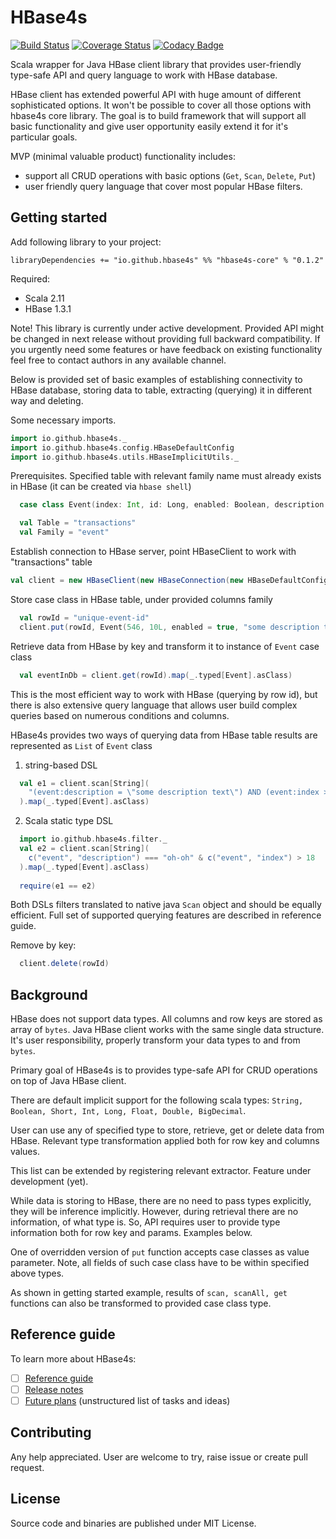 # HBase4s

[![Build Status](https://travis-ci.org/hbase4s/hbase4s.svg?branch=develop)](https://travis-ci.org/hbase4s/hbase4s)
[![Coverage Status](https://coveralls.io/repos/github/hbase4s/hbase4s/badge.svg?branch=develop)](https://coveralls.io/github/hbase4s/hbase4s?branch=develop)
[![Codacy Badge](https://api.codacy.com/project/badge/Grade/a0092dd676154718af28f83f5309efd2)](https://www.codacy.com/app/vglushak-vt/io.github.hbase4s?utm_source=github.com&amp;utm_medium=referral&amp;utm_content=vglushak-vt/io.github.hbase4s&amp;utm_campaign=Badge_Grade)


Scala wrapper for Java HBase client library that provides user-friendly type-safe API and query language to work with HBase database.
  
HBase client has extended powerful API with huge amount of different sophisticated options. It won't be possible to cover all those options with hbase4s core library. 
The goal is to build framework that will support all basic functionality and 
give user opportunity easily extend it for it's particular goals.  

MVP (minimal valuable product) functionality includes:
- support all CRUD operations with basic options (`Get`, `Scan`, `Delete`, `Put`)
- user friendly query language that cover most popular HBase filters.

## Getting started

Add following library to your project:

```libraryDependencies += "io.github.hbase4s" %% "hbase4s-core" % "0.1.2"```

Required:
- Scala 2.11
- HBase 1.3.1

Note! This library is currently under active development. 
Provided API might be changed in next release without providing full backward compatibility.
If you urgently need some features or have feedback on existing functionality feel free to contact authors in any available channel.

Below is provided set of basic examples of establishing connectivity to HBase database, storing data to table, 
extracting (querying) it in different way and deleting.

Some necessary imports.
```scala
import io.github.hbase4s._
import io.github.hbase4s.config.HBaseDefaultConfig
import io.github.hbase4s.utils.HBaseImplicitUtils._
```

Prerequisites. Specified table with relevant family name must already exists in HBase (it can be created via `hbase shell`)
```scala
  case class Event(index: Int, id: Long, enabled: Boolean, description: String)

  val Table = "transactions"
  val Family = "event"
```
  
Establish connection to HBase server, point HBaseClient to work with "transactions" table
```scala
val client = new HBaseClient(new HBaseConnection(new HBaseDefaultConfig), Table)
```

Store case class in HBase table, under provided columns family 
```scala
  val rowId = "unique-event-id"
  client.put(rowId, Event(546, 10L, enabled = true, "some description text"))
```

Retrieve data from HBase by key and transform it to instance of `Event` case class
```scala
  val eventInDb = client.get(rowId).map(_.typed[Event].asClass)
```

This is the most efficient way to work with HBase (querying by row id), 
but there is also extensive query language that allows user build complex queries based on numerous conditions and columns.
  
HBase4s provides two ways of querying data from HBase table results are represented as `List` of `Event` class

1. string-based DSL
```scala
  val e1 = client.scan[String](
    "(event:description = \"some description text\") AND (event:index > int(18))"
  ).map(_.typed[Event].asClass)
```

2. Scala static type DSL
```scala
  import io.github.hbase4s.filter._
  val e2 = client.scan[String](
    c("event", "description") === "oh-oh" & c("event", "index") > 18
  ).map(_.typed[Event].asClass)
  
  require(e1 == e2)
```

Both DSLs filters translated to native java `Scan` object and should be equally efficient.
Full set of supported querying features are described in reference guide.

Remove by key:
```scala
  client.delete(rowId)
```

## Background

HBase does not support data types. All columns and row keys are stored as array of `bytes`. 
Java HBase client works with the same single data structure. 
It's user responsibility, properly transform your data types to and from `bytes`.  

Primary goal of HBase4s is to provides type-safe API for CRUD operations on top of Java HBase client.

There are default implicit support for the following scala types:
```String, Boolean, Short, Int, Long, Float, Double, BigDecimal```.

User can use any of specified type to store, retrieve, get or delete data from HBase. 
Relevant type transformation applied both for row key and columns values.

This list can be extended by registering relevant extractor. Feature under development (yet).

While data is storing to HBase, there are no need to pass types explicitly, they will be inference implicitly.
However, during retrieval there are no information, of what type is. 
So, API requires user to provide type information both for row key and params. Examples below. 

One of overridden version of `put` function accepts case classes as value parameter. 
Note, all fields of such case class have to be within specified above types.
    
As shown in getting started example, results of `scan, scanAll, get` functions can also be transformed to provided case class type.     

## Reference guide

To learn more about HBase4s: 

- [ ] [Reference guide](docs/reference.md)
- [ ] [Release notes](docs/release_notes.md)
- [ ] [Future plans](docs/todo.md) (unstructured list of tasks and ideas)

## Contributing

Any help appreciated. User are welcome to try, raise issue or create pull request.

## License

Source code and binaries are published under MIT License.
